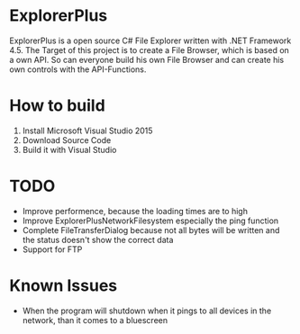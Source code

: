 # ExplorerPlus

ExplorerPlus is a open source C# File Explorer written with .NET Framework 4.5. The Target of this project is to create a File Browser, which is based on a own API. So can everyone build his own File Browser and can create his own controls with the API-Functions.

# How to build
1. Install Microsoft Visual Studio 2015
2. Download Source Code
3. Build it with Visual Studio

# TODO
- Improve performence, because the loading times are to high
- Improve ExplorerPlusNetworkFilesystem especially the ping function
- Complete FileTransferDialog because not all bytes will be written and the status doesn't show the correct data
- Support for FTP

# Known Issues
- When the program will shutdown when it pings to all devices in the network, than it comes to a bluescreen
